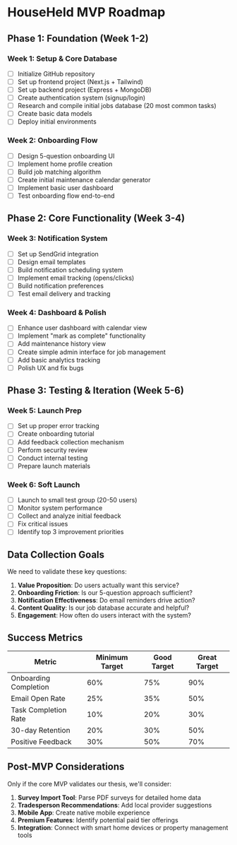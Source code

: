 # HouseHeld MVP Roadmap

## Phase 1: Foundation (Week 1-2)

### Week 1: Setup & Core Database
- [ ] Initialize GitHub repository
- [ ] Set up frontend project (Next.js + Tailwind)
- [ ] Set up backend project (Express + MongoDB)
- [ ] Create authentication system (signup/login)
- [ ] Research and compile initial jobs database (20 most common tasks)
- [ ] Create basic data models
- [ ] Deploy initial environments

### Week 2: Onboarding Flow
- [ ] Design 5-question onboarding UI
- [ ] Implement home profile creation
- [ ] Build job matching algorithm
- [ ] Create initial maintenance calendar generator
- [ ] Implement basic user dashboard
- [ ] Test onboarding flow end-to-end

## Phase 2: Core Functionality (Week 3-4)

### Week 3: Notification System
- [ ] Set up SendGrid integration
- [ ] Design email templates
- [ ] Build notification scheduling system
- [ ] Implement email tracking (opens/clicks)
- [ ] Build notification preferences
- [ ] Test email delivery and tracking

### Week 4: Dashboard & Polish
- [ ] Enhance user dashboard with calendar view
- [ ] Implement "mark as complete" functionality
- [ ] Add maintenance history view
- [ ] Create simple admin interface for job management
- [ ] Add basic analytics tracking
- [ ] Polish UX and fix bugs

## Phase 3: Testing & Iteration (Week 5-6)

### Week 5: Launch Prep
- [ ] Set up proper error tracking
- [ ] Create onboarding tutorial
- [ ] Add feedback collection mechanism
- [ ] Perform security review
- [ ] Conduct internal testing
- [ ] Prepare launch materials

### Week 6: Soft Launch
- [ ] Launch to small test group (20-50 users)
- [ ] Monitor system performance
- [ ] Collect and analyze initial feedback
- [ ] Fix critical issues
- [ ] Identify top 3 improvement priorities

## Data Collection Goals

We need to validate these key questions:

1. **Value Proposition**: Do users actually want this service?
2. **Onboarding Friction**: Is our 5-question approach sufficient?
3. **Notification Effectiveness**: Do email reminders drive action?
4. **Content Quality**: Is our job database accurate and helpful?
5. **Engagement**: How often do users interact with the system?

## Success Metrics

| Metric | Minimum Target | Good Target | Great Target |
|--------|---------------|------------|-------------|
| Onboarding Completion | 60% | 75% | 90% |
| Email Open Rate | 25% | 35% | 50% |
| Task Completion Rate | 10% | 20% | 30% |
| 30-day Retention | 20% | 30% | 50% |
| Positive Feedback | 30% | 50% | 70% |

## Post-MVP Considerations

Only if the core MVP validates our thesis, we'll consider:

1. **Survey Import Tool**: Parse PDF surveys for detailed home data
2. **Tradesperson Recommendations**: Add local provider suggestions
3. **Mobile App**: Create native mobile experience
4. **Premium Features**: Identify potential paid tier offerings
5. **Integration**: Connect with smart home devices or property management tools

